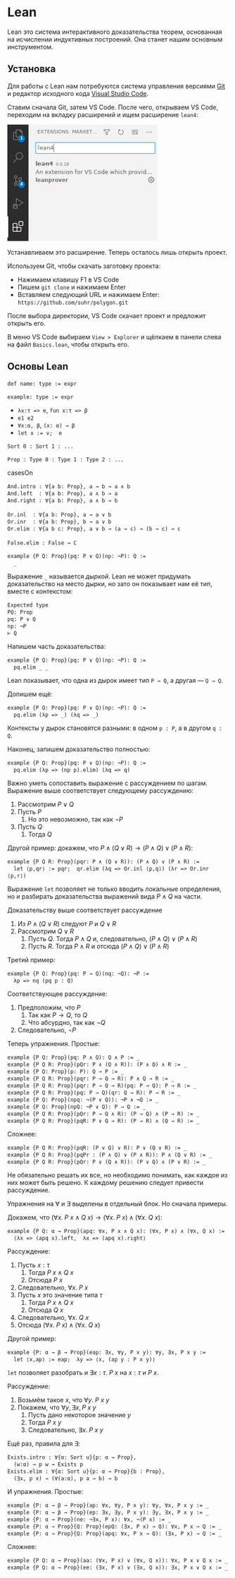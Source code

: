 # Lean

Lean это система интерактивного доказательства теорем, основанная на исчислении индуктивных построений. Она станет нашим основным инструментом.

## Установка

Для работы с Lean нам потребуются система управления версиями [Git](https://git-scm.com/downloads) и редактор исходного кода [Visual Studio Code](https://code.visualstudio.com/download).

Ставим сначала Git, затем VS Code. После чего, открываем VS Code, переходим на вкладку расширений и ищем расширение `lean4`:

![](../prose/_img/code-ext.png)

Устанавливаем это расширение. Теперь осталось лишь открыть проект.

Используем Git, чтобы скачать заготовку проекта:

- Нажимаем клавишу F1 в VS Code
- Пишем `git clone` и нажимаем Enter
- Вставляем следующий URL и нажимаем Enter: `https://github.com/suhr/polygon.git`

После выбора директории, VS Code скачает проект и предложит открыть его.

В меню VS Code выбираем `View > Explorer` и щёлкаем в панели слева на файл `Basics.lean`, чтобы открыть его.

## Основы Lean

```lean
def name: type := expr
```

```lean
example: type := expr
```

- `λx:τ => e`, `fun x:τ => β`
- `e1 e2`
- `∀x:α, β`, `(x: α) → β`
- `let x := v;  e`

```
Sort 0 : Sort 1 : ...
```

```
Prop : Type 0 : Type 1 : Type 2 : ...
```


casesOn

```
And.intro : ∀{a b: Prop}, a → b → a ∧ b
And.left  : ∀{a b: Prop}, a ∧ b → a
And.right : ∀{a b: Prop}, a ∧ b → b

Or.inl  : ∀{a b: Prop}, a → a ∨ b
Or.inr  : ∀{a b: Prop}, b → a ∨ b
Or.elim : ∀{a b c: Prop}, a ∨ b → (a → c) → (b → c) → c

False.elim : False → C
```

```lean
example {P Q: Prop}(pq: P ∨ Q)(np: ¬P): Q :=
  _
```

Выражение `_` называется *дыркой*. Lean не может придумать доказательство на место дырки, но зато он показывает нам её тип, вместе с контекстом:

```
Expected type
PQ: Prop
pq: P ∨ Q
np: ¬P
⊢ Q
```

Напишем часть доказательства:

```lean
example {P Q: Prop}(pq: P ∨ Q)(np: ¬P): Q :=
  pq.elim _ _
```

Lean показывает, что одна из дырок имеет тип `P → Q`, а другая — `Q → Q`.

Допишем ещё:

```lean
example {P Q: Prop}(pq: P ∨ Q)(np: ¬P): Q :=
  pq.elim (λp => _) (λq => _)
```

Контексты у дырок становятся разными: в одном `p : P`, а в другом `q : Q`.

Наконец, запишем доказательство полностью:

```lean
example {P Q: Prop}(pq: P ∨ Q)(np: ¬P): Q :=
  pq.elim (λp => (np p).elim) (λq => q)
```

Важно уметь сопоставить выражение с рассуждением по шагам. Выражение выше соответствует следующему рассуждению:

1. Рассмотрим $P ∨ Q$
2. Пусть $P$
    1. Но это невозможно, так как $¬P$
3. Пусть $Q$
    1. Тогда $Q$

Другой пример: докажем, что $P ∧ (Q ∨ R) → (P ∧ Q) ∨ (P ∧ R)$:

```lean
example {P Q R: Prop}(pqr: P ∧ (Q ∨ R)): (P ∧ Q) ∨ (P ∧ R) :=
  let ⟨p,qr⟩ := pqr;  qr.elim (λq => Or.inl ⟨p,q⟩) (λr => Or.inr ⟨p,r⟩)
```

Выражение `let` позволяет не только вводить локальные определения, но и разбирать доказательства выражений вида $P ∧ Q$ на части.

Доказательству выше соответствует рассуждение

1. Из $P ∧ (Q ∨ R)$ следуют $P$ и $Q ∨ R$
2. Рассмотрим $Q ∨ R$
    1. Пусть $Q$. Тогда $P ∧ Q$ и, следовательно, $(P ∧ Q) ∨ (P ∧ R)$
    2. Пусть $R$. Тогда $P ∧ R$ и отсюда $(P ∧ Q) ∨ (P ∧ R)$

Третий пример:

```lean
example {P Q: Prop}(pq: P → Q)(nq: ¬Q): ¬P :=
  λp => nq (pq p : Q)
```

Соответствующее рассуждение:

1. Предположим, что $P$
    1. Так как $P → Q$, то $Q$
    2. Что абсурдно, так как $¬Q$
2. Следовательно, $¬P$


Теперь упражнения. Простые:

```lean
example {P Q: Prop}(pq: P ∧ Q): Q ∧ P := _
example {P Q R: Prop}(pQr: P ∧ (Q ∧ R)): (P ∧ Q) ∧ R := _
example {P Q: Prop}(p: P): Q → P := _
example {P Q R: Prop}(pqr: P → Q → R): P ∧ Q → R := _
example {P Q R: Prop}(pqr: P → Q → R)(pq: P → Q): P → R := _
example {P Q R: Prop}(pq: P → Q)(qr: Q → R): P → R := _
example {P Q: Prop}(npq: ¬(P ∨ Q)): ¬P ∧ ¬Q := _
example {P Q: Prop}(npQ: ¬P ∨ Q): P → Q := _
example {P Q R: Prop}(pQr: P → Q ∧ R): (P → Q) ∧ (P → R) := _
example {P Q R: Prop}(pqR: P ∨ Q → R): (P → R) ∧ (Q → R) := _
```

Сложнее:

```lean
example {P Q R: Prop}(pqR: (P ∨ Q) ∨ R): P ∨ (Q ∨ R) := _
example {P Q R: Prop}(pqPr : (P ∧ Q) ∨ (P ∧ R)): P ∧ (Q ∨ R) := _
example {P Q R: Prop}(pQr: P ∨ (Q ∧ R)): (P ∨ Q) ∧ (P ∨ R) := _
```

Не обязательно решать их все, но необходимо понимать, как каждое из них может быть решено. К каждому решению следует привести рассуждение.

Упражнения на $∀$ и $∃$ выделены в отдельный блок. Но сначала примеры.

Докажем, что $(∀x.\; P\ x ∧ Q\ x) → (∀x.\; P\ x) ∧ (∀x.\; Q\ x)$:

```lean
example {P Q: α → Prop}(apq: ∀x, P x ∧ Q x): (∀x, P x) ∧ (∀x, Q x) :=
  ⟨λx => (apq x).left,  λx => (apq x).right⟩
```

Рассуждение:

1. Пусть $x:τ$
    1. Тогда $P\ x ∧ Q\ x$
    2. Отсюда $P\ x$
2. Следовательно, $∀x.\; P\ x$
3. Пусть $x$ это значение типа $τ$
    1. Тогда $P\ x ∧ Q\ x$
    2. Отсюда $Q\ x$
4. Следовательно, $∀x.\; Q\ x$
5. Отсюда $(∀x.\; P\ x) ∧ (∀x.\; Q\ x)$

Другой пример:

```lean
example {P: α → β → Prop}(eap: ∃x, ∀y, P x y): ∀y, ∃x, P x y :=
  let ⟨x,ap⟩ := eap;  λy => ⟨x, (ap y : P x y)⟩
```

`let` позволяет разобрать и $∃x:τ.\; P\ x$ на $x:τ$ и $P\ x$.

Рассуждение:

1. Возьмём такое $x$, что $∀y.\; P\ x\ y$
2. Покажем, что $∀y, ∃x, P\ x\ y$
    1. Пусть дано некоторое значение $y$
    2. Тогда $P\ x\ y$
    3. Следовательно, $∃x.\; P\ x\ y$

Ещё раз, правила для $∃$:

```
Exists.intro : ∀{α: Sort u}{p: α → Prop},
  (w:α) → p w → Exists p
Exists.elim : ∀{α: Sort u}{p: α → Prop}{b : Prop},
  (∃x, p x) → (∀(a:α), p a → b) → b
```

И упражнения. Простые:

```lean
example {P: α → β → Prop}(ap: ∀x, ∀y, P x y): ∀y, ∀x, P x y := _
example {P: α → β → Prop}(ep: ∃x, ∃y, P x y): ∃y, ∃x, P x y := _
example {P: α → Prop}(ne: ¬∃x, P x): ∀x, ¬(P x) := _
example {P: α → Prop}{Q: Prop}(epQ: (∃x, P x) → Q): ∀x, P x → Q := _
example {P: α → Prop}{Q: Prop}(apq: ∀x, P x → Q): (∃x, P x) → Q := _
```

Сложнее:

```lean
example {P Q: α → Prop}(aa: (∀x, P x) ∨ (∀x, Q x)): ∀x, P x ∨ Q x := _
example {P Q: α → Prop}(ee: (∃x, P x) ∨ (∃x, Q x)): ∃x, P x ∨ Q x := _
```
